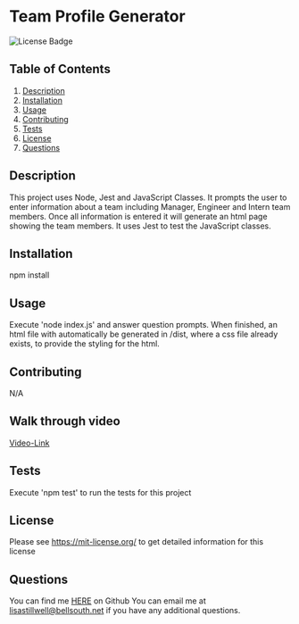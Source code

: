 # Team Profile Generator
![License Badge](https://shields.io/badge/license-MIT-green)

## Table of Contents
1. [Description](#description)
2. [Installation](#installation)
3. [Usage](#usage)
4. [Contributing](#contributing)
5. [Tests](#tests)
6. [License](#license)
7. [Questions](#questions)

## Description
This project uses Node, Jest and JavaScript Classes. It prompts the user to enter information about a team including Manager, Engineer and Intern team members. Once all information is entered it will generate an html page showing the team members. It uses Jest to test the JavaScript classes.

## Installation
npm install

## Usage
Execute 'node index.js' and answer question prompts. When finished, an html file with automatically be generated in /dist, where a css file already exists, to provide the styling for the html.
## Contributing
N/A

## Walk through video
[Video-Link](https://watch.screencastify.com/v/1J5evEubtjvhfUTcd6ID)

## Tests
Execute 'npm test' to run the tests for this project
## License
Please see https://mit-license.org/ to get detailed information for this license

## Questions
You can find me [HERE](https://github.com/lstillwe) on Github
You can email me at lisastillwell@bellsouth.net if you have any additional questions.
